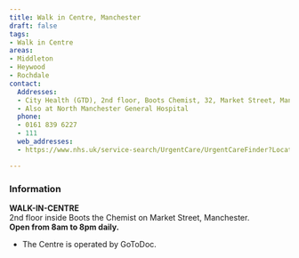 ```yaml
---
title: Walk in Centre, Manchester
draft: false
tags:
- Walk in Centre
areas:
- Middleton
- Heywood
- Rochdale
contact:
  Addresses:
  - City Health (GTD), 2nd floor, Boots Chemist, 32, Market Street, Manchester.
  - Also at North Manchester General Hospital
  phone:
  - 0161 839 6227
  - 111 
  web_addresses:
  - https://www.nhs.uk/service-search/UrgentCare/UrgentCareFinder?Location.Id=14352&Location.Name=Middleton%2C%20Greater%20Manchester%2C%20M24&Location.County=Greater%20Manchester&Location.Postcode=M24%204&Location.Latitude=53.546&Location.Longitude=-2.202&IsAandE=False&IsPharmacy=False&IsUrgentCare=True&IsOpenNow=False&MileValue=10

---
```

### Information
**WALK-IN-CENTRE**   
2nd floor inside Boots the Chemist on Market Street, Manchester.  
**Open from 8am to 8pm daily.**
* The Centre is operated by GoToDoc.
